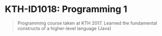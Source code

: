 # KTH-ID1018: Programming 1

> Programming course taken at KTH 2017.
> Learned the fundamental constructs of a higher-level language (Java)
